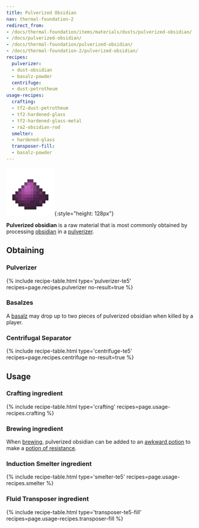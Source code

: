 ```yaml
---
title: Pulverized Obsidian
nav: thermal-foundation-2
redirect_from:
- /docs/thermal-foundation/items/materials/dusts/pulverized-obsidian/
- /docs/pulverized-obsidian/
- /docs/thermal-foundation/pulverized-obsidian/
- /docs/thermal-foundation-2/pulverized-obsidian/
recipes:
  pulverizer:
  - dust-obsidian
  - basalz-powder
  centrifuge:
  - dust-petrotheum
usage-recipes:
  crafting:
  - tf2-dust-petrotheum
  - tf2-hardened-glass
  - tf2-hardened-glass-metal
  - ra2-obsidian-rod
  smelter:
  - hardened-glass
  transposer-fill:
  - basalz-powder
---
```


![Pulverized obsidian](/assets/images/thermal-foundation-2/dust-obsidian.png){:style="height: 128px"}


**Pulverized obsidian** is a raw material that is most commonly obtained by
processing [obsidian](https://minecraft.gamepedia.com/Obsidian) in a
[pulverizer](/docs/1.12/thermal-expansion-5/pulverizer/).


Obtaining
---------

### Pulverizer
{% include recipe-table.html type='pulverizer-te5' recipes=page.recipes.pulverizer no-result=true %}

### Basalzes
A [basalz](/docs/1.12/thermal-foundation-2/basalz/) may drop up to two pieces of pulverized obsidian when
killed by a player.

### Centrifugal Separator
{% include recipe-table.html type='centrifuge-te5' recipes=page.recipes.centrifuge no-result=true %}


Usage
-----

### Crafting ingredient
{% include recipe-table.html type='crafting' recipes=page.usage-recipes.crafting %}

### Brewing ingredient
When [brewing](https://minecraft.gamepedia.com/Brewing), pulverized obsidian can
be added to an [awkward
potion](https://minecraft.gamepedia.com/Potion#Base_potions) to make a [potion
of resistance](/docs/1.12/cofh-core-4/potions/).

### Induction Smelter ingredient
{% include recipe-table.html type='smelter-te5' recipes=page.usage-recipes.smelter %}

### Fluid Transposer ingredient
{% include recipe-table.html type='transposer-te5-fill' recipes=page.usage-recipes.transposer-fill %}
